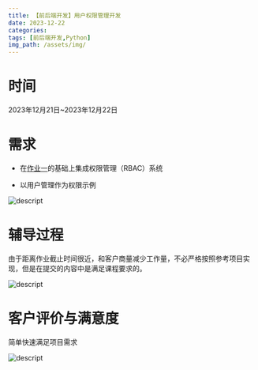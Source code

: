 ```yaml
---
title: 【前后端开发】用户权限管理开发
date: 2023-12-22
categories:
tags: [前后端开发,Python]  
img_path: /assets/img/
---
```


# 时间

2023年12月21日\~2023年12月22日

# 需求

-   在[作业一](https://eduassistpro.github.io/posts/%E5%89%8D%E5%90%8E%E7%AB%AF%E5%BC%80%E5%8F%91-%E4%BC%81%E4%B8%9A%E8%88%86%E6%83%85%E4%BF%A1%E6%81%AF%E5%B1%95%E7%A4%BA/)的基础上集成权限管理（RBAC）系统

-   以用户管理作为权限示例

![descript](RBAC系统设计实现/media/image1.jpg)

# 辅导过程

由于距离作业截止时间很近，和客户商量减少工作量，不必严格按照参考项目实现，但是在提交的内容中是满足课程要求的。

![descript](RBAC系统设计实现/media/image2.png)

# 客户评价与满意度

简单快速满足项目需求

![descript](RBAC系统设计实现/media/image3.png)
